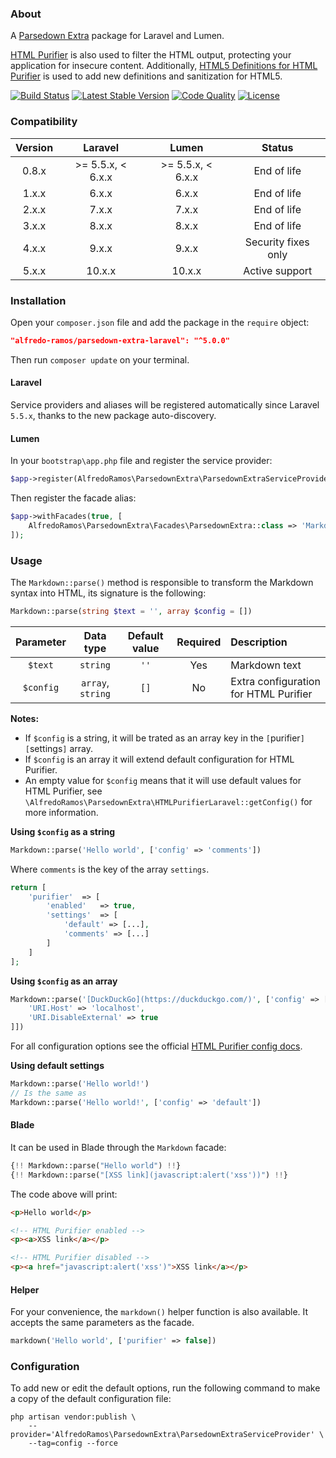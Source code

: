### About

A [Parsedown Extra](https://github.com/erusev/parsedown-extra) package for Laravel and Lumen.

[HTML Purifier](https://github.com/ezyang/htmlpurifier) is also used to filter the HTML output, protecting your application for insecure content. Additionally, [HTML5 Definitions for HTML Purifier](https://github.com/xemlock/htmlpurifier-html5) is used to add new definitions and sanitization for HTML5.

[![Build Status](https://img.shields.io/github/actions/workflow/status/AlfredoRamos/parsedown-extra-laravel/ci.yml?style=flat-square)](https://github.com/AlfredoRamos/parsedown-extra-laravel/actions)
[![Latest Stable Version](https://img.shields.io/packagist/v/alfredo-ramos/parsedown-extra-laravel.svg?style=flat-square&label=stable)](https://packagist.org/packages/alfredo-ramos/parsedown-extra-laravel)
[![Code Quality](https://img.shields.io/codacy/grade/56dd8413204e4b1ba3a715cc57bd8fee.svg?style=flat-square)](https://app.codacy.com/manual/AlfredoRamos/parsedown-extra-laravel/dashboard)
[![License](https://img.shields.io/packagist/l/alfredo-ramos/parsedown-extra-laravel.svg?style=flat-square)](https://raw.githubusercontent.com/AlfredoRamos/parsedown-extra-laravel/master/LICENSE)

### Compatibility

| Version |      Laravel      |       Lumen       |       Status        |
| :-----: | :---------------: | :---------------: | :-----------------: |
|  0.8.x  | >= 5.5.x, < 6.x.x | >= 5.5.x, < 6.x.x |     End of life     |
|  1.x.x  |       6.x.x       |       6.x.x       |     End of life     |
|  2.x.x  |       7.x.x       |       7.x.x       |     End of life     |
|  3.x.x  |       8.x.x       |       8.x.x       |     End of life     |
|  4.x.x  |       9.x.x       |       9.x.x       | Security fixes only |
|  5.x.x  |      10.x.x       |      10.x.x       |   Active support    |

### Installation

Open your `composer.json` file and add the package in the `require` object:

```json
"alfredo-ramos/parsedown-extra-laravel": "^5.0.0"
```

Then run `composer update` on your terminal.

#### Laravel

Service providers and aliases will be registered automatically since Laravel `5.5.x`, thanks to the new package auto-discovery.

#### Lumen

In your `bootstrap\app.php` file and register the service provider:

```php
$app->register(AlfredoRamos\ParsedownExtra\ParsedownExtraServiceProvider::class);
```

Then register the facade alias:

```php
$app->withFacades(true, [
	AlfredoRamos\ParsedownExtra\Facades\ParsedownExtra::class => 'Markdown'
]);
```

### Usage

The `Markdown::parse()` method is responsible to transform the Markdown syntax into HTML, its signature is the following:

```php
Markdown::parse(string $text = '', array $config = [])
```

| Parameter |     Data type     | Default value | Required | Description                           |
| :-------: | :---------------: | :-----------: | :------: | :------------------------------------ |
|  `$text`  |     `string`      |     `''`      |   Yes    | Markdown text                         |
| `$config` | `array`, `string` |     `[]`      |    No    | Extra configuration for HTML Purifier |

**Notes:**

- If `$config` is a string, it will be trated as an array key in the `[`purifier`][`settings`]` array.
- If `$config` is an array it will extend default configuration for HTML Purifier.
- An empty value for `$config` means that it will use default values for HTML Purifier, see `\AlfredoRamos\ParsedownExtra\HTMLPurifierLaravel::getConfig()` for more information.

**Using `$config` as a string**

```php
Markdown::parse('Hello world', ['config' => 'comments'])
```

Where `comments` is the key of the array `settings`.

```php
return [
	'purifier'	=> [
		'enabled'	=> true,
		'settings'	=> [
			'default' => [...],
			'comments' => [...]
		]
	]
];
```

**Using `$config` as an array**

```php
Markdown::parse('[DuckDuckGo](https://duckduckgo.com/)', ['config' => [
	'URI.Host' => 'localhost',
	'URI.DisableExternal' => true
]])
```

For all configuration options see the official [HTML Purifier config docs](http://htmlpurifier.org/live/configdoc/plain.html).

**Using default settings**

```php
Markdown::parse('Hello world!')
// Is the same as
Markdown::parse('Hello world!', ['config' => 'default'])
```

#### Blade

It can be used in Blade through the `Markdown` facade:

```php
{!! Markdown::parse("Hello world") !!}
{!! Markdown::parse("[XSS link](javascript:alert('xss'))") !!}
```

The code above will print:

```html
<p>Hello world</p>

<!-- HTML Purifier enabled -->
<p><a>XSS link</a></p>

<!-- HTML Purifier disabled -->
<p><a href="javascript:alert('xss')">XSS link</a></p>
```

#### Helper

For your convenience, the `markdown()` helper function is also available. It accepts the same parameters as the facade.

```php
markdown('Hello world', ['purifier' => false])
```

### Configuration

To add new or edit the default options, run the following command to make a copy of the default configuration file:

```shell
php artisan vendor:publish \
	--provider='AlfredoRamos\ParsedownExtra\ParsedownExtraServiceProvider' \
	--tag=config --force
```

